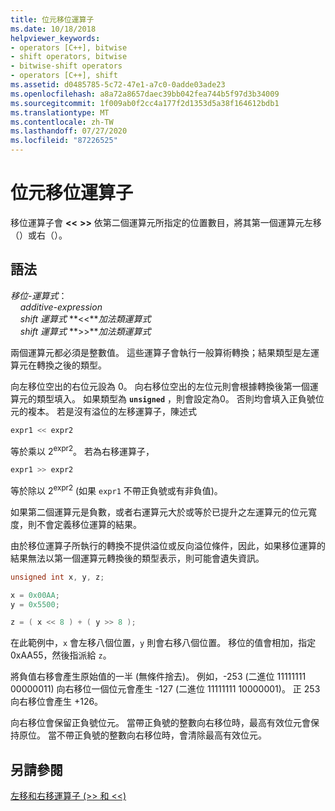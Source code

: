 ```yaml
---
title: 位元移位運算子
ms.date: 10/18/2018
helpviewer_keywords:
- operators [C++], bitwise
- shift operators, bitwise
- bitwise-shift operators
- operators [C++], shift
ms.assetid: d0485785-5c72-47e1-a7c0-0adde03ade23
ms.openlocfilehash: a8a72a8657daec39bb042fea744b5f97d3b34009
ms.sourcegitcommit: 1f009ab0f2cc4a177f2d1353d5a38f164612bdb1
ms.translationtype: MT
ms.contentlocale: zh-TW
ms.lasthandoff: 07/27/2020
ms.locfileid: "87226525"
---
```

# <a name="bitwise-shift-operators"></a>位元移位運算子

移位運算子會 **&lt;&lt;** **>>** 依第二個運算元所指定的位置數目，將其第一個運算元左移（）或右（）。

## <a name="syntax"></a>語法

*移位-運算式*：<br/>
&nbsp;&nbsp;&nbsp;&nbsp;*additive-expression*<br/>
&nbsp;&nbsp;&nbsp;&nbsp;*shift 運算式* **&lt;&lt;***加法類運算式*<br/>
&nbsp;&nbsp;&nbsp;&nbsp;*shift 運算式* **>>***加法類運算式*

兩個運算元都必須是整數值。 這些運算子會執行一般算術轉換；結果類型是左運算元在轉換之後的類型。

向左移位空出的右位元設為 0。 向右移位空出的左位元則會根據轉換後第一個運算元的類型填入。 如果類型為 **`unsigned`** ，則會設定為0。 否則均會填入正負號位元的複本。 若是沒有溢位的左移運算子，陳述式

```C
expr1 << expr2
```

等於乘以 2<sup>expr2</sup>。 若為右移運算子，

```C
expr1 >> expr2
```

等於除以 2<sup>expr2</sup> (如果 `expr1` 不帶正負號或有非負值)。

如果第二個運算元是負數，或者右運算元大於或等於已提升之左運算元的位元寬度，則不會定義移位運算的結果。

由於移位運算子所執行的轉換不提供溢位或反向溢位條件，因此，如果移位運算的結果無法以第一個運算元轉換後的類型表示，則可能會遺失資訊。

```C
unsigned int x, y, z;

x = 0x00AA;
y = 0x5500;

z = ( x << 8 ) + ( y >> 8 );
```

在此範例中，`x` 會左移八個位置，`y` 則會右移八個位置。 移位的值會相加，指定 0xAA55，然後指派給 `z`。

將負值右移會產生原始值的一半 (無條件捨去)。 例如，-253 (二進位 11111111 00000011) 向右移位一個位元會產生 -127 (二進位 11111111 10000001)。 正 253 向右移位會產生 +126。

向右移位會保留正負號位元。 當帶正負號的整數向右移位時，最高有效位元會保持原位。 當不帶正負號的整數向右移位時，會清除最高有效位元。

## <a name="see-also"></a>另請參閱

[左移和右移運算子 (>> 和 <<)](../cpp/left-shift-and-right-shift-operators-input-and-output.md)
